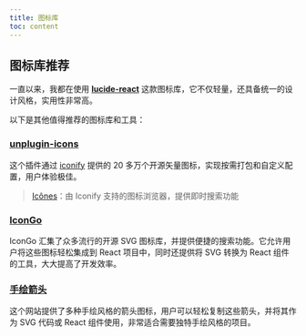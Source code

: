 ```yaml
---
title: 图标库
toc: content
---
```


## 图标库推荐

一直以来，我都在使用 **[lucide-react](https://lucide.dev/guide/packages/lucide-react)** 这款图标库，它不仅轻量，还具备统一的设计风格，实用性非常高。

以下是其他值得推荐的图标库和工具：

### [unplugin-icons](https://github.com/unplugin/unplugin-icons)

这个插件通过 [iconify](https://iconify.design/) 提供的 20 多万个开源矢量图标，实现按需打包和自定义配置，用户体验极佳。

> [Icônes](https://icones.js.org/)：由 Iconify 支持的图标浏览器，提供即时搜索功能

### [IconGo](https://icongo.github.io/)

IconGo 汇集了众多流行的开源 SVG 图标库，并提供便捷的搜索功能。它允许用户将这些图标轻松集成到 React 项目中，同时还提供将 SVG 转换为 React 组件的工具，大大提高了开发效率。

### [手绘箭头](https://handyarrows.com/)

这个网站提供了多种手绘风格的箭头图标，用户可以轻松复制这些箭头，并将其作为 SVG 代码或 React 组件使用，非常适合需要独特手绘风格的项目。
